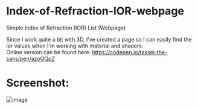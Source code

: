# Index-of-Refraction-IOR-webpage
Simple Index of Refraction (IOR) List (Webpage)

Since I work quite a bit with 3D, I've created a page so I can easily find the ior values ​​when I'm working with material and shaders.\
Online version can be found here: https://codepen.io/tassel-the-sans/pen/azoQQpZ

# Screenshot:
![image](https://github.com/user-attachments/assets/f4f856be-e118-416b-aebe-a5919522ccc8)
